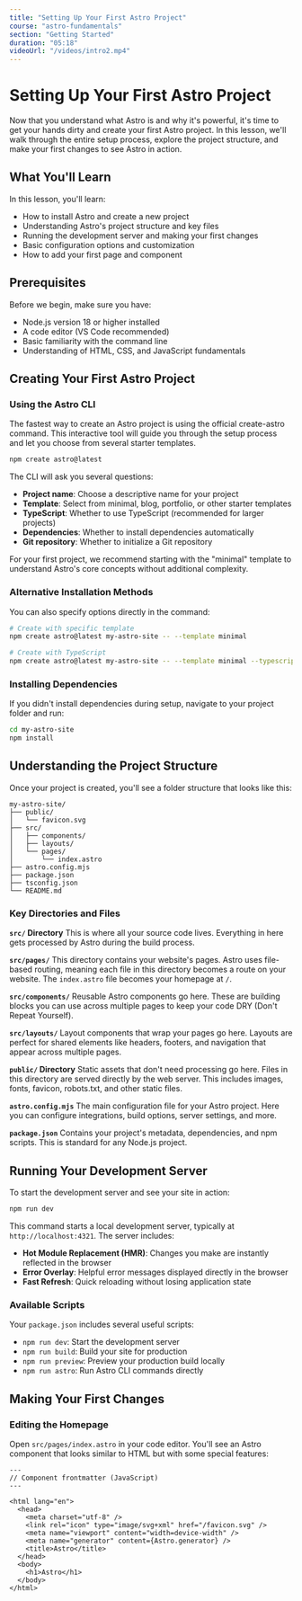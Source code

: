 ```yaml
---
title: "Setting Up Your First Astro Project"
course: "astro-fundamentals"
section: "Getting Started"
duration: "05:18"
videoUrl: "/videos/intro2.mp4"
---
```


# Setting Up Your First Astro Project

Now that you understand what Astro is and why it's powerful, it's time to get your hands dirty and create your first Astro project. In this lesson, we'll walk through the entire setup process, explore the project structure, and make your first changes to see Astro in action.

## What You'll Learn

In this lesson, you'll learn:
- How to install Astro and create a new project
- Understanding Astro's project structure and key files
- Running the development server and making your first changes
- Basic configuration options and customization
- How to add your first page and component

## Prerequisites

Before we begin, make sure you have:
- Node.js version 18 or higher installed
- A code editor (VS Code recommended)
- Basic familiarity with the command line
- Understanding of HTML, CSS, and JavaScript fundamentals

## Creating Your First Astro Project

### Using the Astro CLI

The fastest way to create an Astro project is using the official create-astro command. This interactive tool will guide you through the setup process and let you choose from several starter templates.

```bash
npm create astro@latest
```

The CLI will ask you several questions:
- **Project name**: Choose a descriptive name for your project
- **Template**: Select from minimal, blog, portfolio, or other starter templates
- **TypeScript**: Whether to use TypeScript (recommended for larger projects)
- **Dependencies**: Whether to install dependencies automatically
- **Git repository**: Whether to initialize a Git repository

For your first project, we recommend starting with the "minimal" template to understand Astro's core concepts without additional complexity.

### Alternative Installation Methods

You can also specify options directly in the command:

```bash
# Create with specific template
npm create astro@latest my-astro-site -- --template minimal

# Create with TypeScript
npm create astro@latest my-astro-site -- --template minimal --typescript
```

### Installing Dependencies

If you didn't install dependencies during setup, navigate to your project folder and run:

```bash
cd my-astro-site
npm install
```

## Understanding the Project Structure

Once your project is created, you'll see a folder structure that looks like this:

```
my-astro-site/
├── public/
│   └── favicon.svg
├── src/
│   ├── components/
│   ├── layouts/
│   └── pages/
│       └── index.astro
├── astro.config.mjs
├── package.json
├── tsconfig.json
└── README.md
```

### Key Directories and Files

**`src/` Directory**
This is where all your source code lives. Everything in here gets processed by Astro during the build process.

**`src/pages/`**
This directory contains your website's pages. Astro uses file-based routing, meaning each file in this directory becomes a route on your website. The `index.astro` file becomes your homepage at `/`.

**`src/components/`**
Reusable Astro components go here. These are building blocks you can use across multiple pages to keep your code DRY (Don't Repeat Yourself).

**`src/layouts/`**
Layout components that wrap your pages go here. Layouts are perfect for shared elements like headers, footers, and navigation that appear across multiple pages.

**`public/` Directory**
Static assets that don't need processing go here. Files in this directory are served directly by the web server. This includes images, fonts, favicon, robots.txt, and other static files.

**`astro.config.mjs`**
The main configuration file for your Astro project. Here you can configure integrations, build options, server settings, and more.

**`package.json`**
Contains your project's metadata, dependencies, and npm scripts. This is standard for any Node.js project.

## Running Your Development Server

To start the development server and see your site in action:

```bash
npm run dev
```

This command starts a local development server, typically at `http://localhost:4321`. The server includes:
- **Hot Module Replacement (HMR)**: Changes you make are instantly reflected in the browser
- **Error Overlay**: Helpful error messages displayed directly in the browser
- **Fast Refresh**: Quick reloading without losing application state

### Available Scripts

Your `package.json` includes several useful scripts:

- `npm run dev`: Start the development server
- `npm run build`: Build your site for production
- `npm run preview`: Preview your production build locally
- `npm run astro`: Run Astro CLI commands directly

## Making Your First Changes

### Editing the Homepage

Open `src/pages/index.astro` in your code editor. You'll see an Astro component that looks similar to HTML but with some special features:

```astro
---
// Component frontmatter (JavaScript)
---

<html lang="en">
  <head>
    <meta charset="utf-8" />
    <link rel="icon" type="image/svg+xml" href="/favicon.svg" />
    <meta name="viewport" content="width=device-width" />
    <meta name="generator" content={Astro.generator} />
    <title>Astro</title>
  </head>
  <body>
    <h1>Astro</h1>
  </body>
</html>
```

